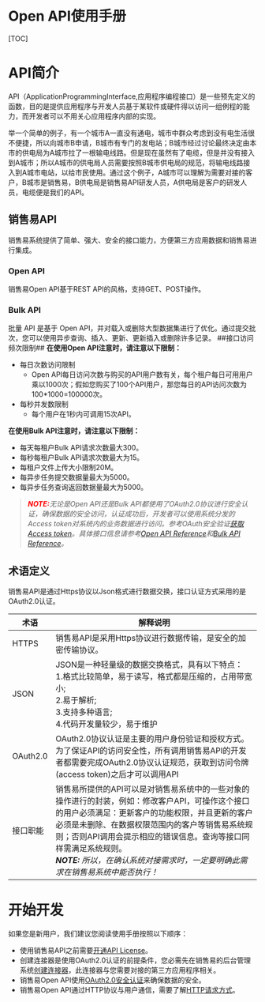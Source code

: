 # Open API使用手册

[TOC]

# API简介 #
API（ApplicationProgrammingInterface,应用程序编程接口）是一些预先定义的函数，目的是提供应用程序与开发人员基于某软件或硬件得以访问一组例程的能力，而开发者可以不用关心应用程序内部的实现。

举一个简单的例子，有一个城市A一直没有通电，城市中群众考虑到没有电生活很不便捷，所以向城市B申请，B城市有专门的发电站；B城市经过讨论最终决定由本市的供电局为A城市拉了一根输电线路。但是现在虽然有了电缆，但是并没有接入到A城市；所以A城市的供电局人员需要按照B城市供电局的规范，将输电线路接入到A城市电站，以给市民使用。通过这个例子，A城市可以理解为需要对接的客户，B城市是销售易，B供电局是销售易API研发人员，A供电局是客户的研发人员，电缆便是我们的API。
## 销售易API ##
销售易系统提供了简单、强大、安全的接口能力，方便第三方应用数据和销售易进行集成。
### Open API ###
销售易Open API基于REST API的风格，支持GET、POST操作。
### Bulk API ###
批量 API 是基于 Open API，并对载入或删除大型数据集进行了优化。通过提交批次，您可以使用异步查询、插入、更新、更新插入或删除许多记录。
##接口访问频次限制##
**在使用Open API注意时，请注意以下限制：**

* 每日次数访问限制
  * Open API每日访问次数与购买的API用户数有关，每个租户每日可用用户乘以1000次；假如您购买了100个API用户，那您每日的API访问次数为100*1000=100000次。
* 每秒并发数限制
  *  每个用户在1秒内可调用15次API。

**在使用Bulk API注意时，请注意以下限制：**

* 每天每租户Bulk API请求次数最大300。
* 每秒每租户Bulk API请求次数最大为15。
* 每租户文件上传大小限制20M。
* 每异步任务提交数据量最大为5000。
* 每异步任务查询返回数据量最大为5000。
>_<b style="color:red">NOTE:</b>无论是Open API还是Bulk API都使用了OAuth2.0协议进行安全认证，确保数据的安全访问，认证成功后，开发者可以使用系统分发的Access token对系统内的业务数据进行访问。参考OAuth安全验证[获取Access token]()。具体接口信息请参考[Open API Reference]()和[Bulk API Reference]()。_

## 术语定义 ##

销售易API是通过Https协议以Json格式进行数据交换，接口认证方式采用的是OAuth2.0认证。

|术语|解释说明|
|-|-|
|HTTPS|销售易API是采用Https协议进行数据传输，是安全的加密传输协议。|
|JSON|JSON是一种轻量级的数据交换格式，具有以下特点：<br> 1.格式比较简单，易于读写，格式都是压缩的，占用带宽小;<br>2.易于解析;<br>3.支持多种语言;<br>4.代码开发量较少，易于维护|
|OAuth2.0|OAuth2.0协议认证是主要的用户身份验证和授权方式。<br>为了保证API的访问安全性，所有调用销售易API的开发者都需要完成OAuth2.0协议认证规范，获取到访问令牌(access token)之后才可以调用API|
|接口职能|销售易所提供的API可以是对销售易系统中的一些对象的操作进行的封装，例如：修改客户API，可操作这个接口的用户必须满足：更新客户的功能权限，并且更新的客户必须是未删除、在数据权限范围内的客户等销售易系统规则；否则API调用会提示相应的错误信息。查询等接口同样需满足系统规则。<br>_<b>NOTE:</b> 所以，在确认系统对接需求时，一定要明确此需求在销售易系统中能否执行！_|

# 开始开发 #

如果您是新用户，我们建议您阅读使用手册按照以下顺序：
* 使用销售易API之前需要[开通API License]()。
* 创建连接器是使用OAuth2.0认证的前提条件，您必需先在销售易的后台管理系统[创建连接器]()，此连接器与您需要对接的第三方应用程序相关。
* 销售易Open API使用[OAuth2.0安全认证]()来确保数据的安全。
* 销售易Open API通过HTTP协议与用户通信，需要了解[HTTP请求方式]()。


